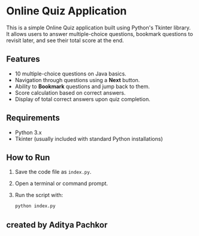 # Online Quiz Application

This is a simple Online Quiz application built using Python's Tkinter library. It allows users to answer multiple-choice questions, bookmark questions to revisit later, and see their total score at the end.

## Features

- 10 multiple-choice questions on Java basics.
- Navigation through questions using a **Next** button.
- Ability to **Bookmark** questions and jump back to them.
- Score calculation based on correct answers.
- Display of total correct answers upon quiz completion.

## Requirements

- Python 3.x
- Tkinter (usually included with standard Python installations)

## How to Run

1. Save the code file as `index.py`.
2. Open a terminal or command prompt.
3. Run the script with:

   ```bash
   python index.py

## created by **Aditya Pachkor**

